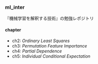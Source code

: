 ### ml_inter
『機械学習を解釈する技術』の勉強レポジトリ

#### chapter

- ch2: *Ordinary Least Squares*
- ch3: *Permutation Feature Importance*
- ch4: *Partial Dependence*
- ch5: *Individual Conditional Expectation* 



